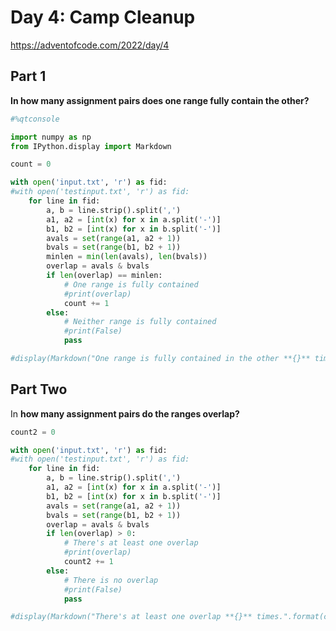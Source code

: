 # Day 4: Camp Cleanup
https://adventofcode.com/2022/day/4

## Part 1

**In how many assignment pairs does one range fully contain the other?**


```python
#%qtconsole
```


```python
import numpy as np
from IPython.display import Markdown
```


```python
count = 0

with open('input.txt', 'r') as fid:
#with open('testinput.txt', 'r') as fid:
    for line in fid:
        a, b = line.strip().split(',')
        a1, a2 = [int(x) for x in a.split('-')]
        b1, b2 = [int(x) for x in b.split('-')]
        avals = set(range(a1, a2 + 1))
        bvals = set(range(b1, b2 + 1))
        minlen = min(len(avals), len(bvals))
        overlap = avals & bvals
        if len(overlap) == minlen:
            # One range is fully contained
            #print(overlap)
            count += 1
        else:
            # Neither range is fully contained
            #print(False)
            pass
```


```python
#display(Markdown("One range is fully contained in the other **{}** times.".format(count)))
```

## Part Two

In **how many assignment pairs do the ranges overlap?**


```python
count2 = 0

with open('input.txt', 'r') as fid:
#with open('testinput.txt', 'r') as fid:
    for line in fid:
        a, b = line.strip().split(',')
        a1, a2 = [int(x) for x in a.split('-')]
        b1, b2 = [int(x) for x in b.split('-')]
        avals = set(range(a1, a2 + 1))
        bvals = set(range(b1, b2 + 1))
        overlap = avals & bvals
        if len(overlap) > 0:
            # There's at least one overlap
            #print(overlap)
            count2 += 1
        else:
            # There is no overlap
            #print(False)
            pass
```


```python
#display(Markdown("There's at least one overlap **{}** times.".format(count2)))
```


```python

```
